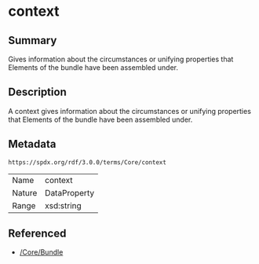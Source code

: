 <!-- Automatically generated by spec-parser v2.1.0 on 2024-06-17T10:36:57.838737+00:00 -->
<!-- SPDX-License-Identifier: Community-Spec-1.0 -->

# context

## Summary

Gives information about the circumstances or unifying properties
that Elements of the bundle have been assembled under.


## Description

A context gives information about the circumstances or unifying properties
that Elements of the bundle have been assembled under.


## Metadata

`https://spdx.org/rdf/3.0.0/terms/Core/context`


| | |
|---|---|
| Name | context |
| Nature | DataProperty |
| Range | xsd:string |




## Referenced

- [/Core/Bundle](../../Core/Classes/Bundle.md)


